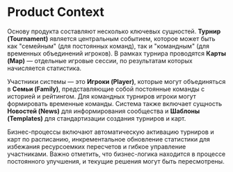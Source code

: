 # Product Context

Основу продукта составляют несколько ключевых сущностей. **Турнир (Tournament)** является центральным событием, которое может быть как "семейным" (для постоянных команд), так и "командным" (для временных объединений игроков). В рамках турнира проводятся **Карты (Map)** — отдельные игровые сессии, по результатам которых начисляется статистика.

Участники системы — это **Игроки (Player)**, которые могут объединяться в **Семьи (Family)**, представляющие собой постоянные команды с историей и рейтингом. Для командных турниров игроки могут формировать временные команды. Система также включает сущность **Новостей (News)** для информирования сообщества и **Шаблоны (Templates)** для стандартизации создания турниров и карт.

Бизнес-процессы включают автоматическую активацию турниров и карт по расписанию, инкрементальное обновление статистики для избежания ресурсоемких пересчетов и гибкое управление участниками. Важно отметить, что бизнес-логика находится в процессе постоянного улучшения, и текущие решения могут быть пересмотрены. 